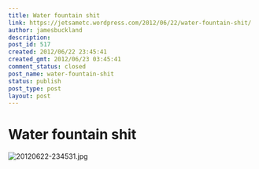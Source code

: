 ```yaml
---
title: Water fountain shit
link: https://jetsametc.wordpress.com/2012/06/22/water-fountain-shit/
author: jamesbuckland
description: 
post_id: 517
created: 2012/06/22 23:45:41
created_gmt: 2012/06/23 03:45:41
comment_status: closed
post_name: water-fountain-shit
status: publish
post_type: post
layout: post
---
```


# Water fountain shit

![20120622-234531.jpg](http://jetsametc.files.wordpress.com/2012/06/20120622-234531.jpg)